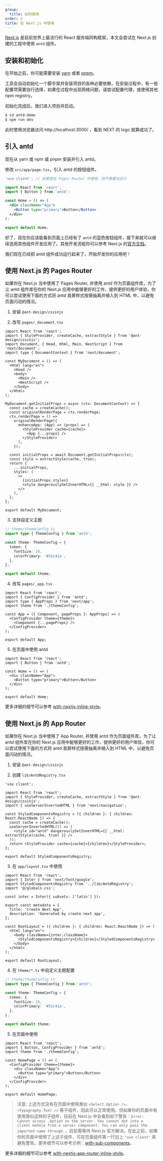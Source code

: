 ```yaml
---
group:
  title: 如何使用
order: 2
title: 在 Next.js 中使用
---
```


[Next.js](https://nextjs.org/) 是目前世界上最流行的 React 服务端同构框架，本文会尝试在 Next.js 创建的工程中使用 `antd` 组件。

## 安装和初始化

在开始之前，你可能需要安装 [yarn](https://github.com/yarnpkg/yarn/) 或者 [pnpm](https://pnpm.io/zh/)。

<InstallDependencies npm='$ npx create-next-app antd-demo' yarn='$ yarn create next-app antd-demo' pnpm='$ pnpm create next-app antd-demo'></InstallDependencies>

工具会自动初始化一个脚手架并安装项目的各种必要依赖，在安装过程中，有一些配置项需要自行选择，如果在过程中出现网络问题，请尝试配置代理，或使用其他 npm registry。

初始化完成后，我们进入项目并启动。

```bash
$ cd antd-demo
$ npm run dev
```

此时使用浏览器访问 http://localhost:3000/ ，看到 NEXT 的 logo 就算成功了。

## 引入 antd

现在从 yarn 或 npm 或 pnpm 安装并引入 antd。

<InstallDependencies npm='$ npm install antd --save' yarn='$ yarn add antd' pnpm='$ pnpm install antd --save'></InstallDependencies>

修改 `src/app/page.tsx`，引入 antd 的按钮组件。

```jsx
'use client'; // 如果是在 Pages Router 中使用，则不需要加这行

import React from 'react';
import { Button } from 'antd';

const Home = () => (
  <div className="App">
    <Button type="primary">Button</Button>
  </div>
);

export default Home;
```

好了，现在你应该能看到页面上已经有了 `antd` 的蓝色按钮组件，接下来就可以继续选用其他组件开发应用了。其他开发流程你可以参考 Next.js 的[官方文档](https://nextjs.org/)。

我们现在已经把 antd 组件成功运行起来了，开始开发你的应用吧！

## 使用 Next.js 的 Pages Router

如果你在 Next.js 当中使用了 Pages Router, 并使用 antd 作为页面组件库，为了让 antd 组件库在你的 Next.js 应用中能够更好的工作，提供更好的用户体验，你可以尝试使用下面的方式将 antd 首屏样式按需抽离并植入到 HTML 中，以避免页面闪动的情况。

1. 安装 `@ant-design/cssinjs`

<InstallDependencies npm='$ npm install @ant-design/cssinjs --save' yarn='$ yarn add @ant-design/cssinjs' pnpm='$ pnpm install @ant-design/cssinjs --save'></InstallDependencies>

2. 改写 `pages/_document.tsx`

```tsx
import React from 'react';
import { StyleProvider, createCache, extractStyle } from '@ant-design/cssinjs';
import Document, { Head, Html, Main, NextScript } from 'next/document';
import type { DocumentContext } from 'next/document';

const MyDocument = () => (
  <Html lang="en">
    <Head />
    <body>
      <Main />
      <NextScript />
    </body>
  </Html>
);

MyDocument.getInitialProps = async (ctx: DocumentContext) => {
  const cache = createCache();
  const originalRenderPage = ctx.renderPage;
  ctx.renderPage = () =>
    originalRenderPage({
      enhanceApp: (App) => (props) => (
        <StyleProvider cache={cache}>
          <App {...props} />
        </StyleProvider>
      ),
    });

  const initialProps = await Document.getInitialProps(ctx);
  const style = extractStyle(cache, true);
  return {
    ...initialProps,
    styles: (
      <>
        {initialProps.styles}
        <style dangerouslySetInnerHTML={{ __html: style }} />
      </>
    ),
  };
};

export default MyDocument;
```

3. 支持自定义主题

```ts
// theme/themeConfig.ts
import type { ThemeConfig } from 'antd';

const theme: ThemeConfig = {
  token: {
    fontSize: 16,
    colorPrimary: '#52c41a',
  },
};

export default theme;
```

4. 改写 `pages/_app.tsx`

```tsx
import React from 'react';
import { ConfigProvider } from 'antd';
import type { AppProps } from 'next/app';
import theme from './themeConfig';

const App = ({ Component, pageProps }: AppProps) => (
  <ConfigProvider theme={theme}>
    <Component {...pageProps} />
  </ConfigProvider>
);

export default App;
```

5. 在页面中使用 antd

```tsx
import React from 'react';
import { Button } from 'antd';

const Home = () => (
  <div className="App">
    <Button type="primary">Button</Button>
  </div>
);

export default Home;
```

更多详细的细节可以参考 [with-nextjs-inline-style](https://github.com/ant-design/ant-design-examples/tree/main/examples/with-nextjs-inline-style)。

## 使用 Next.js 的 App Router

如果你在 Next.js 当中使用了 App Router, 并使用 antd 作为页面组件库，为了让 antd 组件库在你的 Next.js 应用中能够更好的工作，提供更好的用户体验，你可以尝试使用下面的方式将 antd 首屏样式按需抽离并植入到 HTML 中，以避免页面闪动的情况。

1. 安装 `@ant-design/cssinjs`

<InstallDependencies npm='$ npm install @ant-design/cssinjs --save' yarn='$ yarn add @ant-design/cssinjs' pnpm='$ pnpm install @ant-design/cssinjs --save'></InstallDependencies>

2. 创建 `lib/AntdRegistry.tsx`

```tsx
'use client';

import React from 'react';
import { StyleProvider, createCache, extractStyle } from '@ant-design/cssinjs';
import { useServerInsertedHTML } from 'next/navigation';

const StyledComponentsRegistry = ({ children }: { children: React.ReactNode }) => {
  const cache = createCache();
  useServerInsertedHTML(() => (
    <style id="antd" dangerouslySetInnerHTML={{ __html: extractStyle(cache, true) }} />
  ));
  return <StyleProvider cache={cache}>{children}</StyleProvider>;
};

export default StyledComponentsRegistry;
```

3. 在 `app/layout.tsx` 中使用

```tsx
import React from 'react';
import { Inter } from 'next/font/google';
import StyledComponentsRegistry from '../lib/AntdRegistry';
import '@/globals.css';

const inter = Inter({ subsets: ['latin'] });

export const metadata = {
  title: 'Create Next App',
  description: 'Generated by create next app',
};

const RootLayout = ({ children }: { children: React.ReactNode }) => (
  <html lang="en">
    <body className={inter.className}>
      <StyledComponentsRegistry>{children}</StyledComponentsRegistry>
    </body>
  </html>
);

export default RootLayout;
```

4. 在 `theme/*.ts` 中自定义主题配置

```ts
// theme/themeConfig.ts
import type { ThemeConfig } from 'antd';

const theme: ThemeConfig = {
  token: {
    fontSize: 16,
    colorPrimary: '#52c41a',
  },
};

export default theme;
```

5. 在页面中使用

```tsx
import React from 'react';
import { Button, ConfigProvider } from 'antd';
import theme from './themeConfig';

const HomePage = () => (
  <ConfigProvider theme={theme}>
    <div className="App">
      <Button type="primary">Button</Button>
    </div>
  </ConfigProvider>
);

export default HomePage;
```

> 注意: 上述方式没有在页面中使用类似 `<Select.Option />`、`<Typography.Text />` 等子组件，因此可以正常使用。但如果你的页面中有使用类似这样的子组件，目前在 Next.js 中会看到如下警告：`Error: Cannot access .Option on the server. You cannot dot into a client module from a server component. You can only pass the imported name through.`，目前需等待 Next.js 官方解决。在此之前，如果你的页面中使用了上述子组件，可在页面组件第一行加上 `"use client"` 来避免警告。更多细节可以参考示例：[with-sub-components](https://github.com/ant-design/ant-design-examples/blob/main/examples/with-nextjs-app-router-inline-style/src/app/with-sub-components/page.tsx)。

更多详细的细节可以参考 [with-nextjs-app-router-inline-style](https://github.com/ant-design/ant-design-examples/tree/main/examples/with-nextjs-app-router-inline-style)。
